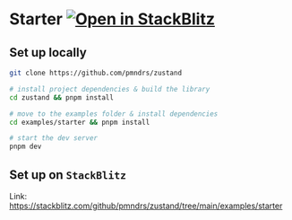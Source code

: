 # Starter [![Open in StackBlitz](https://img.shields.io/badge/Open%20in-StackBlitz-blue?style=flat-square&logo=stackblitz)](https://stackblitz.com/github/pmndrs/zustand/tree/main/examples/starter)

## Set up locally

```bash
git clone https://github.com/pmndrs/zustand

# install project dependencies & build the library
cd zustand && pnpm install

# move to the examples folder & install dependencies
cd examples/starter && pnpm install

# start the dev server
pnpm dev
```

## Set up on `StackBlitz`

Link: https://stackblitz.com/github/pmndrs/zustand/tree/main/examples/starter
